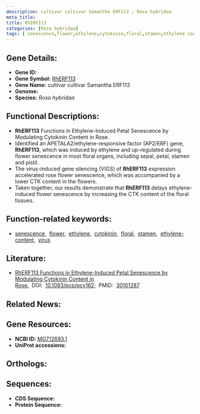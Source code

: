 ```yaml
---
description: cultivar cultivar Samantha ERF113 ; Rosa hybridaa
meta_title:
title: RhERF113
categories: [Rosa hybridaa]
tags: [ senescence,flower,ethylene,cytokinin,floral,stamen,ethylene content,virus ]
---
```


## Gene Details:
- **Gene ID:** []()
- **Gene Symbol:** <u>RhERF113</u>
- **Gene Name:** cultivar cultivar Samantha ERF113
- **Genome:** []()
- **Species:** *Rosa hybridaa*

## Functional Descriptions:
   - **RhERF113** Functions in Ethylene-Induced Petal Senescence by Modulating Cytokinin Content in Rose.
   - Identified an APETALA2/ethylene-responsive factor (AP2/ERF) gene, **RhERF113**, which was induced by ethylene and up-regulated during flower senescence in most floral organs, including sepal, petal, stamen and pistil.
   - The virus-induced gene silencing (VIGS) of **RhERF113** expression accelerated rose flower senescence, which was accompanied by a lower CTK content in the flowers.
   - Taken together, our results demonstrate that **RhERF113** delays ethylene-induced flower senescence by increasing the CTK content of the floral tissues.

## Function-related keywords:
   - [senescence](/tags/senescence/),&nbsp;&nbsp;[flower](/tags/flower/),&nbsp;&nbsp;[ethylene](/tags/ethylene/),&nbsp;&nbsp;[cytokinin](/tags/cytokinin/),&nbsp;&nbsp;[floral](/tags/floral/),&nbsp;&nbsp;[stamen](/tags/stamen/),&nbsp;&nbsp;[ethylene-content](/tags/ethylene-content/),&nbsp;&nbsp;[virus](/tags/virus/)

## Literature:
   - [RhERF113 Functions in Ethylene-Induced Petal Senescence by Modulating Cytokinin Content in Rose.](https://doi.org/10.1093/pcp/pcy162)&nbsp;&nbsp;DOI:&nbsp;&nbsp;[10.1093/pcp/pcy162](https://doi.org/10.1093/pcp/pcy162);&nbsp;&nbsp;PMID:&nbsp;&nbsp;[30101287](https://pubmed.ncbi.nlm.nih.gov/30101287/)

## Related News:

## Gene Resources:
- **NCBI ID:**  [MG712693.1](https://www.ncbi.nlm.nih.gov/gene/?term=MG712693.1)
- **UniProt accessions:**  [](https://www.uniprot.org/uniprotkb//entry)

## Orthologs:

## Sequences:
- **CDS Sequence:**
- **Protein Sequence:**
